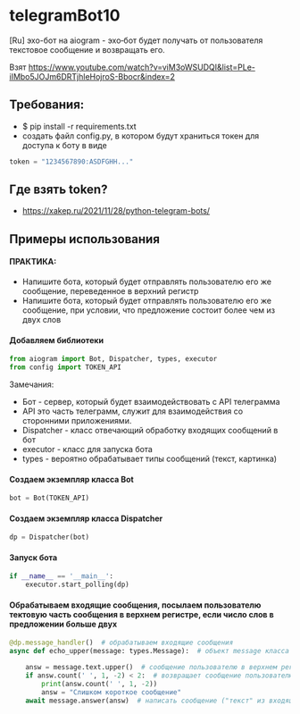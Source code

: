 # telegramBot10

[Ru] эхо-бот на aiogram - эхо‑бот будет получать от пользователя текстовое сообщение и возвращать его.

Взят https://www.youtube.com/watch?v=viM3oWSUDQI&list=PLe-iIMbo5JOJm6DRTjhleHojroS-Bbocr&index=2

## Требования:

* $ pip install -r requirements.txt
* создать файл config.py, в котором будут храниться токен для доступа к боту в виде

```python 
token = "1234567890:ASDFGHH..."
```

## Где взять token?

* https://xakep.ru/2021/11/28/python-telegram-bots/

## Примеры использования

#### ПРАКТИКА:

* Напишите бота, который будет отправлять пользователю его же сообщение, переведенное в верхний регистр
* Напишите бота, который будет отправлять пользователю его же сообщение, при условии, что предложение состоит более чем
  из двух слов

#### Добавляем библиотеки

```python
from aiogram import Bot, Dispatcher, types, executor
from config import TOKEN_API
```

Замечания:

* Бот - сервер, который будет взаимодействовать с API телеграмма
* API это часть телеграмм, служит для взаимодействия со сторонними приложениями.
* Dispatcher - класс отвечающий обработку входящих сообщений в бот
* executor - класс для запуска бота
* types - вероятно обрабатывает типы сообщений (текст, картинка)

#### Создаем экземпляр класса Bot

```python
bot = Bot(TOKEN_API)
```

#### Создаем экземпляр класса Dispatcher

```python
dp = Dispatcher(bot)
```

#### Запуск бота

```python
if __name__ == '__main__':
    executor.start_polling(dp)
```

#### Обрабатываем входящие сообщения, посылаем пользователю тектовую часть сообщения в верхнем регистре, если число слов в предложении больше двух

```python
@dp.message_handler()  # обрабатываем входящие сообщения
async def echo_upper(message: types.Message):  # объект message класса message

    answ = message.text.upper()  # сообщение пользователю в верхнем регистре
    if answ.count(' ', 1, -2) < 2:  # возвращает сообщение пользователю, если число слов в предложении больше двух
        print(answ.count(' ', 1, -2))
        answ = "Слишком короткое сообщение"
    await message.answer(answ)  # написать сообщение ("текст" из входящего message, эмодзи тоже возвращает!)
```